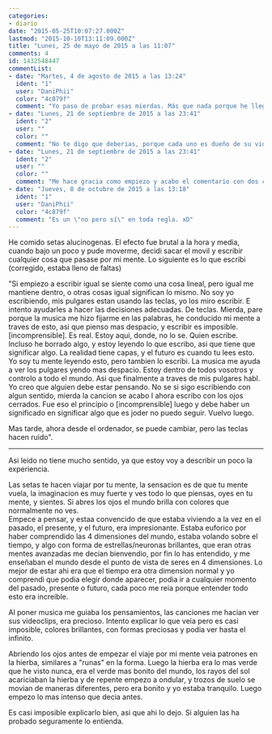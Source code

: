 ```yaml
---
categories:
- diario
date: "2015-05-25T10:07:27.000Z"
lastmod: "2015-10-10T13:11:09.000Z"
title: "Lunes, 25 de mayo de 2015 a las 11:07"
comments: 4
id: 1432548447
commentList:
- date: "Martes, 4 de agosto de 2015 a las 13:24"
  ident: "1"
  user: "DaniPhii"
  color: "4c879f"
  comment: "Yo paso de probar esas mierdas. Más que nada porque he llegado a escribir ese tipo de cosas sin estar bajo el efecto de ningún alucinógeno, mi mente se dañaría del todo si pruebo algo así."
- date: "Lunes, 21 de septiembre de 2015 a las 23:41"
  ident: "2"
  user: ""
  color: ""
  comment: "No te digo que deberias, porque cada uno es dueño de su vida y realmente no me da mas lo que hagan los demas.  \n  \nPero, es algo que no querría no haber probado. Tampoco quiero entrar en un estilo de vida donde ese tipo de cosas son normales, aunque lo quiero repetir al menos una vez mas, con otra persona.  \n  \nLo que quiero decir es que nuestro cerebro es algo mágico, y a veces cambiar la manera en la que percibe las cosas te permite pensar de una nueva manera. Me parece que ciertas personas deberian probarlo básicamente."
- date: "Lunes, 21 de septiembre de 2015 a las 23:41"
  ident: "2"
  user: ""
  color: ""
  comment: "Me hace gracia como empiezo y acabo el comentario con dos cosas completamente contradictorias..."
- date: "Jueves, 8 de octubre de 2015 a las 13:18"
  ident: "1"
  user: "DaniPhii"
  color: "4c879f"
  comment: "Es un \"no pero sí\" en toda regla. xD"
---
```


He comido setas alucinogenas. El efecto fue brutal a la hora y media, cuando bajo un poco y pude moverme, decidi sacar el movil y escribir cualquier cosa que pasase por mi mente. Lo siguiente es lo que escribi (corregido, estaba lleno de faltas)  
  
"Si empiezo a escribir igual se siente como una cosa lineal, pero igual me mantiene dentro, o otras cosas igual significan lo mismo. No soy yo escribiendo, mis pulgares estan usando las teclas, yo los miro escribir. E intento ayudarles a hacer las decisiones adecuadas. De teclas. Mierda, pare porque la musica me hizo fijarme en las palabras, he conducido mi mente a traves de esto, asi que pienso mas despacio, y escribir es imposible. [incomprensible]. Es real. Estoy aqui, donde, no lo se. Quien escribe. Incluso he borrado algo, y estoy leyendo lo que escribo, asi que tiene que significar algo. La realidad tiene capas, y el futuro es cuando tu lees esto. Yo soy tu mente leyendo esto, pero tambien lo escribi. La musica me ayuda a ver los pulgares yendo mas despacio. Estoy dentro de todos vosotros y controlo a todo el mundo. Asi que finalmente a traves de mis pulgares habl. Yo creo que alguien debe estar pensando. No se si sigo escribiendo con algun sentido, mierda la cancion se acabo I ahora escribo con los ojos cerrados. Fue eso el principio o [incomprensible] luego y debe haber un significado en significar algo que es joder no puedo seguir. Vuelvo luego.  
  
Mas tarde, ahora desde el ordenador, se puede cambiar, pero las teclas hacen ruido".  
  
---------  
  
Asi leido no tiene mucho sentido, ya que estoy voy a describir un poco la experiencia.  
  
Las setas te hacen viajar por tu mente, la sensacion es de que tu mente vuela, la imaginacion es muy fuerte y ves todo lo que piensas, oyes en tu mente, y sientes. Si abres los ojos el mundo brilla con colores que normalmente no ves.  
Empece a pensar, y estaa convencido de que estaba viviendo a la vez en el pasado, el presente, y el futuro, era impresionante. Estaba euforico por haber comprendido las 4 dimensiones del mundo, estaba volando sobre el tiempo, y algo con forma de estrellas/neuronas brillantes, que eran otras mentes avanzadas me decian bienvendio, por fin lo has entendido, y me enseñaban el mundo desde el punto de vista de seres en 4 dimensiones. Lo mejor de estar ahi era que el tiempo era otra dimension normal y yo comprendi que podia elegir donde aparecer, podia ir a cualquier momento del pasado, presente o futuro, cada poco me reia porque entender todo esto era increible.  
  
Al poner musica me guiaba los pensamientos, las canciones me hacian ver sus videoclips, era precioso. Intento explicar lo que veia pero es casi imposible, colores brillantes, con formas preciosas y podia ver hasta el infinito.  
  
Abriendo los ojos antes de empezar el viaje por mi mente veia patrones en la hierba, similares a "runas" en la forma. Luego la hierba era lo mas verde que he visto nunca, era el verde mas bonito del mundo, los rayos del sol acariciaban la hierba y de repente empezo a ondular, y trozos de suelo se movian de maneras diferentes, pero era bonito y yo estaba tranquilo. Luego empezo lo mas intenso que decia antes.  
  
Es casi imposible explicarlo bien, asi que ahi lo dejo. Si alguien las ha probado seguramente lo entienda.